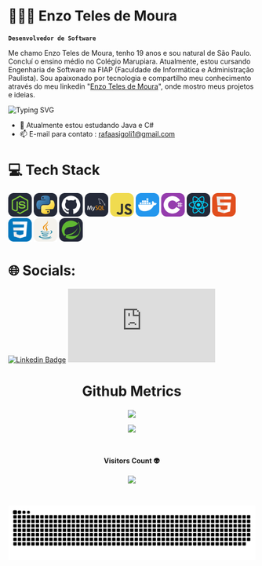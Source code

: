 # 👩🏻‍💻 Enzo Teles de Moura

**`Desenvolvedor de Software`**

Me chamo Enzo Teles de Moura, tenho 19 anos e sou natural de São Paulo. Concluí o ensino médio no Colégio Marupiara. Atualmente, estou cursando Engenharia de Software na FIAP (Faculdade de Informática e Administração Paulista). Sou apaixonado por tecnologia e compartilho meu conhecimento através do meu linkedin "[Enzo Teles de Moura](https://www.linkedin.com/in/enzo-teles-de-moura-64ba49291/)", onde mostro meus projetos e ideias.

 ![Typing SVG](https://readme-typing-svg.herokuapp.com/?color=02D9F7FF&size=35&center=false&vCenter=false&width=1000&lines=Hello+there+👋;👋👋👋;)

- 🌱 Atualmente estou estudando Java e C#
- 📫 E-mail para contato : rafaasigoli1@gmail.com

 # 💻 Tech Stack
<p align="left">
<img src="https://github.com/tandpfun/skill-icons/blob/main/icons/NodeJS-Dark.svg" width="48" title="NodeJs">       
<img src="https://github.com/tandpfun/skill-icons/blob/main/icons/Python-Dark.svg" width="48" title="Python">
<img src="https://github.com/tandpfun/skill-icons/blob/main/icons/Github-Dark.svg" width="48" title="Github">   
<img src="https://github.com/tandpfun/skill-icons/blob/main/icons/MySQL-Dark.svg" width="48" title="">
<img src="https://github.com/tandpfun/skill-icons/blob/main/icons/JavaScript.svg" width="48"  title="Javascript">
<img src="https://github.com/tandpfun/skill-icons/blob/main/icons/Docker.svg" width="48"  title="Docker">
<img src="https://github.com/tandpfun/skill-icons/blob/main/icons/CS.svg" width="48"  title="C#">
<img src="https://github.com/tandpfun/skill-icons/blob/main/icons/React-Dark.svg" width="48" title="React.Js"> 
<img src="https://github.com/tandpfun/skill-icons/blob/main/icons/HTML.svg" width="48" title="HTML"> 
<img src="https://github.com/tandpfun/skill-icons/blob/main/icons/CSS.svg" width="48" title="CSS">
<img src="https://github.com/tandpfun/skill-icons/blob/main/icons/Java-Light.svg" width="48" title="JAVA">
<img src="https://github.com/tandpfun/skill-icons/blob/main/icons/Spring-Dark.svg" width="48" title="Spring">
 
<p/>

# 🌐 Socials:
[![Linkedin Badge](https://img.shields.io/badge/linkedin-%230077B5.svg?&style=for-the-badge&logo=linkedin&logoColor=white)](https://www.linkedin.com/in/enzo-teles-de-moura-64ba49291/)
[![Mail Badge](https://img.shields.io/badge/email-c14438?style=for-the-badge&logo=Gmail&logoColor=white&link=mailto:👽@gmail.com)](mailto:enzotm117@gmail.com)

 
 <h1 align="center">Github Metrics </h1>
 <p align = "center">
<img width="600em" align="center" src="https://github-profile-summary-cards.vercel.app/api/cards/profile-details?username=RafaelDevProjects&theme=github_dark" />
<p/>


<p align="center">
 <img  src="https://github-readme-streak-stats.herokuapp.com?user=RafaelDevProjects&theme=tokyonight_duo&hide_border=true"
</p>
</div>

<div align="center">
<br><p align="centre"><b>Visitors Count 👽 </b></p>  
<p align="center"><img align="center" src="https://profile-counter.glitch.me/{RafaelDevProjects}/count.svg" /></p> 
<br>
</div>


![](https://github.com/Platane/snk/raw/output/github-contribution-grid-snake.svg)
